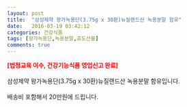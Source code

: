 ```yaml
---
layout: post
title:  "삼성제약 왕가녹용단(3.75g x 30환)뉴질랜드산 녹용분말 함유"
date:   2016-03-19 03:42:12
categories: 건강식품
tags: [왕가녹용단,녹용분말,효도선물]
comments: true
---
```


<strong><span style="color: rgb(255, 0, 0);">[법정교육 이수, 건강기능식품 영업신고 완료]</span></strong>
<br><br>
삼성제약 왕가녹용단(3.75g x 30환)뉴질랜드산 녹용분말 함유입니다.
<br><br>
배송비 포함해서 20만원에 드립니다.
<br>
<br>
<img class="image" src="https://1.bp.blogspot.com/-eiEMqXricew/W_rbbTTNO-I/AAAAAAAAA8w/O2KwCRGHyX0UA4YycRCCHw9suFF1H1jbQCLcBGAs/s320/2654767453.jpg" alt=""/>
<br>
<br>
<img class="image" src="http://www.nbbang.co.kr/data/webedit/20181017175516_pguwvzls.jpg" alt=""/>  